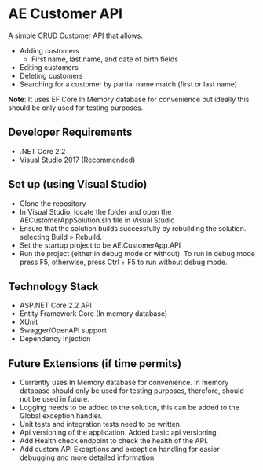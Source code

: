 # AE Customer API

A simple CRUD Customer API that allows:
- Adding customers
  - First name, last name, and date of birth fields
- Editing customers
- Deleting customers
- Searching for a customer by partial name match (first or last name)

**Note**: It uses EF Core In Memory database for convenience but ideally this should be only used for testing purposes. 

## Developer Requirements
- .NET Core 2.2
- Visual Studio 2017 (Recommended)

## Set up (using Visual Studio)
- Clone the repository
- In Visual Studio, locate the folder and open the AECustomerAppSolution.sln file in Visual Studio
- Ensure that the solution builds successfully by rebuilding the solution. selecting  Build > Rebuild.
- Set the startup project to be AE.CustomerApp.API 
- Run the project (either in debug mode or without). To run in debug mode press F5, otherwise, press Ctrl + F5 to run without debug mode.

## Technology Stack
- ASP.NET Core 2.2 API
- Entity Framework Core (In memory database)
- XUnit 
- Swagger/OpenAPI support
- Dependency Injection

## Future Extensions (if time permits)
- Currently uses In Memory database for convenience. In memory database should only be used for testing purposes, therefore, should not be used in future.
- Logging needs to be added to the solution, this can be added to the Global exception handler.
- Unit tests and integration tests need to be written.
- Api versioning of the application. Added basic api versioning. 
- Add Health check endpoint to check the health of the API.
- Add custom API Exceptions and exception handling for easier debugging and more detailed information.